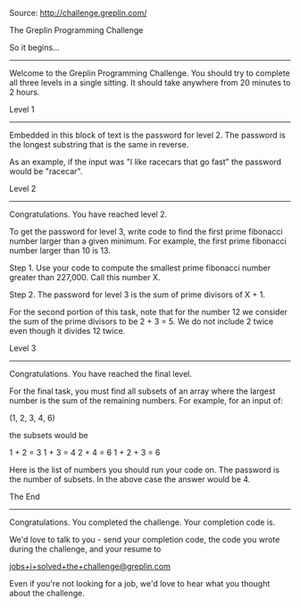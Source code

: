 Source: http://challenge.greplin.com/

The Greplin Programming Challenge

So it begins...

----------------------------------------

Welcome to the Greplin Programming Challenge.  You should try to complete all
three levels in a single sitting.  It should take anywhere from 20 minutes to
2 hours.

Level 1

----------------------------------------

Embedded in this block of text is the password for level 2.
The password is the longest substring that is the same in reverse.

As an example, if the input was "I like racecars that go fast"
the password would be "racecar".

Level 2

----------------------------------------

Congratulations.  You have reached level 2.

To get the password for level 3, write code to find the first prime
fibonacci number larger than a given minimum.  For example, the first
prime fibonacci number larger than 10 is 13.

Step 1. Use your code to compute the smallest prime fibonacci number
greater than 227,000.  Call this number X.

Step 2. The password for level 3 is the sum of prime divisors of X + 1.

For the second portion of this task, note that for the number 12 we consider the
sum of the prime divisors to be 2 + 3 = 5.  We do not include 2 twice even
though it divides 12 twice.

Level 3

----------------------------------------

Congratulations.  You have reached the final level.

For the final task, you must find all subsets of an array
where the largest number is the sum of the remaining numbers.
For example, for an input of:

(1, 2, 3, 4, 6)

the subsets would be

1 + 2 = 3
1 + 3 = 4
2 + 4 = 6
1 + 2 + 3 = 6

Here is the list of numbers you should run your code on.
The password is the number of subsets.  In the above case the
answer would be 4.

The End

----------------------------------------

Congratulations.  You completed the challenge.  Your completion code is.

We'd love to talk to you - send your completion code, the code you wrote
during the challenge, and your resume to

jobs+i+solved+the+challenge@greplin.com

Even if you're not looking for a job, we'd love to hear what you thought
about the challenge.
